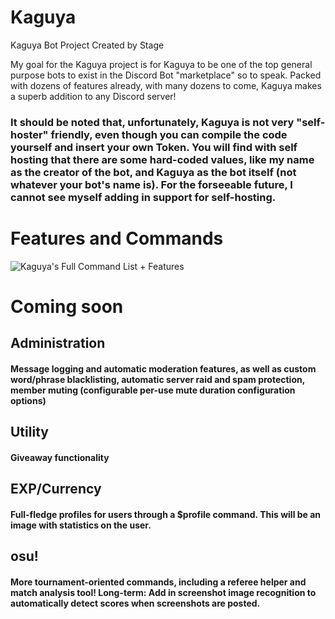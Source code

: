 # Kaguya
Kaguya Bot Project Created by Stage

My goal for the Kaguya project is for Kaguya to be one of the top general purpose bots to exist in the Discord Bot "marketplace" so to speak. Packed with dozens of features already, with many dozens to come, Kaguya makes a superb addition to any Discord server!

### It should be noted that, unfortunately, Kaguya is not very "self-hoster" friendly, even though you can compile the code yourself and insert your own Token. You will find with self hosting that there are some hard-coded values, like my name as the creator of the bot, and Kaguya as the bot itself (not whatever your bot's name is). For the forseeable future, I cannot see myself adding in support for self-hosting.

# Features and Commands

![Kaguya's Full Command List + Features](https://i.imgur.com/ZreRC1X.jpg)

# Coming soon

## Administration
#### Message logging and automatic moderation features, as well as custom word/phrase blacklisting, automatic server raid and spam protection, member muting (configurable per-use mute duration configuration options)

## Utility
#### Giveaway functionality

## EXP/Currency
#### Full-fledge profiles for users through a $profile command. This will be an image with statistics on the user.

## osu!
#### More tournament-oriented commands, including a referee helper and match analysis tool! Long-term: Add in screenshot image recognition to automatically detect scores when screenshots are posted.
